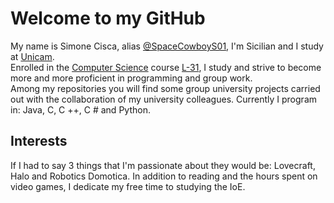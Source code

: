 # Welcome to my GitHub

My name is Simone Cisca, alias [@SpaceCowboyS01](https://github.com/SpaceCowboyS01), I'm Sicilian and I study at [Unicam](https://www.unicam.it/).<br>
Enrolled in the [Computer Science](https://computerscience.unicam.it/) course [L-31](https://computerscience.unicam.it/laurea-informatica), I study and strive to become more and more proficient in programming and group work.<br>
Among my repositories you will find some group university projects carried out with the collaboration of my university colleagues.
Currently I program in: Java, C, C ++, C # and Python.

## Interests

If I had to say 3 things that I'm passionate about they would be: Lovecraft, Halo and Robotics Domotica.
In addition to reading and the hours spent on video games, I dedicate my free time to studying the IoE.
